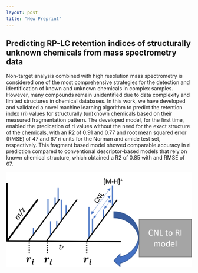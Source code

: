 ```yaml
---
layout: post
title: "New Preprint"
---
```


## Predicting RP-LC retention indices of structurally unknown chemicals from mass spectrometry data


Non-target analysis combined with high resolution mass spectrometry is considered one of the most comprehensive strategies for the detection and identification of known and unknown chemicals in complex samples. However, many compounds remain unidentified due to data complexity and limited structures in chemical databases. In this work, we have developed and validated a novel machine learning algorithm to predict the retention index (ri) values for structurally (un)known chemicals based on their measured fragmentation pattern. The developed model, for the first time, enabled the predication of ri values without the need for the exact structure of the chemicals, with an R2 of 0.91 and 0.77 and root mean squared error (RMSE) of 47 and 67 ri units for the Norman and amide test set, respectively. This fragment based model showed comparable accuracy in ri prediction compared to conventional descriptor-based models that rely on known chemical structure, which obtained a R2 of 0.85 with and RMSE of 67. 

![Graphical Abstract](https://github.com/EMCMS/emcms/blob/gh-pages/assets/img/TOC.png?raw=true)